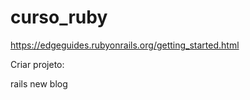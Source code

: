 # curso_ruby

https://edgeguides.rubyonrails.org/getting_started.html

Criar projeto:

rails new blog
